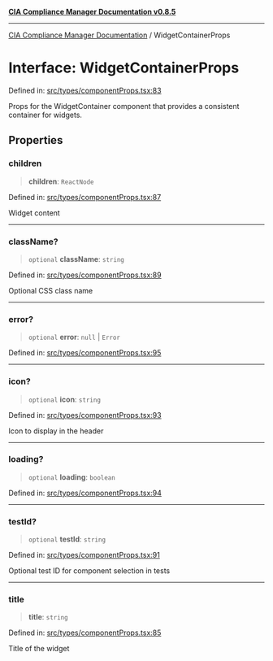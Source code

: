 [**CIA Compliance Manager Documentation v0.8.5**](../README.md)

***

[CIA Compliance Manager Documentation](../globals.md) / WidgetContainerProps

# Interface: WidgetContainerProps

Defined in: [src/types/componentProps.tsx:83](https://github.com/Hack23/cia-compliance-manager/blob/eca22610f41e5f6b6c0cece88769b1ffbe9db4bd/src/types/componentProps.tsx#L83)

Props for the WidgetContainer component that provides a consistent container for widgets.

## Properties

### children

> **children**: `ReactNode`

Defined in: [src/types/componentProps.tsx:87](https://github.com/Hack23/cia-compliance-manager/blob/eca22610f41e5f6b6c0cece88769b1ffbe9db4bd/src/types/componentProps.tsx#L87)

Widget content

***

### className?

> `optional` **className**: `string`

Defined in: [src/types/componentProps.tsx:89](https://github.com/Hack23/cia-compliance-manager/blob/eca22610f41e5f6b6c0cece88769b1ffbe9db4bd/src/types/componentProps.tsx#L89)

Optional CSS class name

***

### error?

> `optional` **error**: `null` \| `Error`

Defined in: [src/types/componentProps.tsx:95](https://github.com/Hack23/cia-compliance-manager/blob/eca22610f41e5f6b6c0cece88769b1ffbe9db4bd/src/types/componentProps.tsx#L95)

***

### icon?

> `optional` **icon**: `string`

Defined in: [src/types/componentProps.tsx:93](https://github.com/Hack23/cia-compliance-manager/blob/eca22610f41e5f6b6c0cece88769b1ffbe9db4bd/src/types/componentProps.tsx#L93)

Icon to display in the header

***

### loading?

> `optional` **loading**: `boolean`

Defined in: [src/types/componentProps.tsx:94](https://github.com/Hack23/cia-compliance-manager/blob/eca22610f41e5f6b6c0cece88769b1ffbe9db4bd/src/types/componentProps.tsx#L94)

***

### testId?

> `optional` **testId**: `string`

Defined in: [src/types/componentProps.tsx:91](https://github.com/Hack23/cia-compliance-manager/blob/eca22610f41e5f6b6c0cece88769b1ffbe9db4bd/src/types/componentProps.tsx#L91)

Optional test ID for component selection in tests

***

### title

> **title**: `string`

Defined in: [src/types/componentProps.tsx:85](https://github.com/Hack23/cia-compliance-manager/blob/eca22610f41e5f6b6c0cece88769b1ffbe9db4bd/src/types/componentProps.tsx#L85)

Title of the widget
